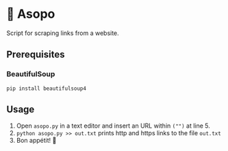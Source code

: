 # 🍜 Asopo

Script for scraping links from a website.

## Prerequisites

### BeautifulSoup

`pip install beautifulsoup4`

## Usage

1. Open `asopo.py` in a text editor and insert an URL within `("")` at line 5.
2. `python asopo.py >> out.txt` prints http and https links to the file `out.txt`
3. Bon appétit! 🍜
